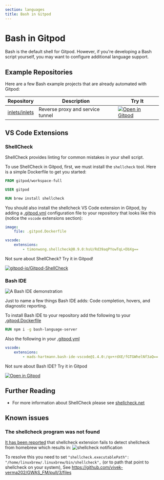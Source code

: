 ```yaml
---
section: languages
title: Bash in Gitpod
---
```


<script context="module">
  export const prerender = true;
</script>

# Bash in Gitpod

Bash is the default shell for Gitpod. However, if you're developing a Bash script yourself, you may want to configure additional language support.

## Example Repositories

Here are a few Bash example projects that are already automated with Gitpod:

<div class="overflow-x-auto">

| Repository                                        | Description                      | Try It                                                                                                                |
| ------------------------------------------------- | -------------------------------- | --------------------------------------------------------------------------------------------------------------------- |
| [inlets/inlets](https://github.com/inlets/inlets) | Reverse proxy and service tunnel | [![Open in Gitpod](https://gitpod.io/button/open-in-gitpod.svg)](https://gitpod.io/#https://github.com/inlets/inlets) |

</div>

## VS Code Extensions

### ShellCheck

ShellCheck provides linting for common mistakes in your shell script.

To use ShellCheck in Gitpod, first, we must install the `shellcheck` tool. Here is a simple Dockerfile to get you started:

```dockerfile
FROM gitpod/workspace-full

USER gitpod

RUN brew install shellcheck
```

You should also install the shellcheck VS Code extension in Gitpod, by adding a [.gitpod.yml](/docs/references/gitpod-yml) configuration file to your repository that looks like this (notice the `vscode` extensions section):

```yml
image:
    file: .gitpod.Dockerfile

vscode:
    extensions:
        - timonwong.shellcheck@0.9.0:hsU/Rd39aqPYowTqL+DbXg==
```

Not sure about ShellCheck? Try it in Gitpod!

[![gitpod-io/Gitpod-ShellCheck](https://gitpod.io/button/open-in-gitpod.svg)](https://gitpod.io/#https://github.com/gitpod-io/Gitpod-ShellCheck)

### Bash IDE

![A Bash IDE demonstration](../../../static/images/docs/bashIDE.png)

Just to name a few things Bash IDE adds: Code completion, hovers, and diagnostic reporting.

To install Bash IDE to your repository add the following to your [.gitpod.Dockerfile](/docs/configure/workspaces/workspace-image)

```dockerfile
RUN npm i -g bash-language-server
```

Also the following in your
[.gitpod.yml](/docs/references/gitpod-yml)

```yml
vscode:
    extensions:
        - mads-hartmann.bash-ide-vscode@1.4.0:/qx+rdXE/fGTGWhelNf3aQ==
```

Not sure about Bash IDE? Try it in Gitpod

[![Open in Gitpod](https://gitpod.io/button/open-in-gitpod.svg)](https://gitpod.io/#https://github.com/gitpod-io/Gitpod-BashIDE)

## Further Reading

-   For more information about ShellCheck please see [shellcheck.net](https://shellcheck.net)

## Known issues

### The shellcheck program was not found

[It has been reported](https://github.com/gitpod-io/gitpod/issues/1461#issuecomment-621232166) that shellcheck extension fails to detect shellcheck from homebrew which results in:
![shellcheck notification](https://user-images.githubusercontent.com/11302521/80605581-91110b80-8a33-11ea-9247-44cb33134cc9.png)

To resolve this you need to set `"shellcheck.executablePath": "/home/linuxbrew/.linuxbrew/bin/shellcheck",` (or to path that point to shellcheck on your system), See https://github.com/vivek-verma202/GWAS_FM/pull/3/files
